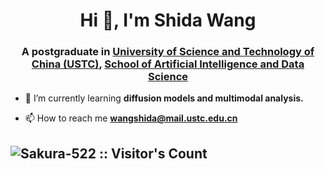 <h1 align="center">Hi 👋, I'm Shida Wang</h1>
<h3 align="center">A postgraduate in <a href="https://www.ustc.edu.cn/">University of Science and Technology of China (USTC)</a>, <a href="http://saids.ustc.edu.cn/main.htm">School of Artificial Intelligence and Data Science</a></h3>


- 🌱 I’m currently learning **diffusion models and multimodal analysis.**

- 📫 How to reach me **wangshida@mail.ustc.edu.cn**



<!-- <p>&nbsp;<img align="center" src="https://github-readme-stats.vercel.app/api?username=Sakura-522&show_icons=true&theme=vue" /></p>

![Python](https://img.shields.io/badge/Python-3776AB?style=flat&logo=Python&logoColor=white)
![C](https://img.shields.io/badge/C-ef4136?style=flat&logo=C&logoColor=white)
![C++](https://img.shields.io/badge/-C++-00599C?style=flat&logo=cplusplus)
![Jupyter Notebook](https://img.shields.io/badge/Jupyter_Notebook%20-%23F37626?style=flat&logo=Jupyter&logoColor=white)
![Wireshark](https://img.shields.io/badge/Wireshark-0072E3?style=flat&logo=wireshark&logoColor=ffffff)
![Latex](https://img.shields.io/badge/Latex-black?style=flat&logo=latex&logoColor=white)
![Markdown](https://img.shields.io/badge/-Markdown-333333?style=flat&logo=markdown)
![MySQL](https://img.shields.io/badge/MySQL-blue?style=flat&logo=mysql&logoColor=ffffff)
![HTML5](https://img.shields.io/badge/-HTML5-%23E44D27?style=flat&logo=html5&logoColor=ffffff)
![Git](https://img.shields.io/badge/-Git-%23F05032?style=flat&logo=git&logoColor=%23ffffff)
![GitHub](https://img.shields.io/badge/-GitHub-181717?style=flat&logo=github)
![VS Code](http://img.shields.io/badge/-VS%20Code-007ACC?style=flat&logo=visual-studio-code&logoColor=ffffff)
 -->
<img src="https://profile-counter.glitch.me/{Sakura-522}/count.svg" alt="Sakura-522 :: Visitor's Count" /></p>
---

